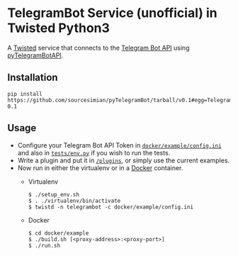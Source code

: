 # TelegramBot Service (unofficial) in Twisted Python3

A [Twisted](https://twistedmatrix.com) service that connects to the [Telegram Bot API](https://core.telegram.org/bots/api) using
[pyTelegramBotAPI](https://github.com/sourcesimian/pyTelegramBotAPI).

## Installation
```
pip install https://github.com/sourcesimian/pyTelegramBot/tarball/v0.1#egg=TelegramBot-0.1
```

## Usage
* Configure your Telegram Bot API Token in [```docker/example/config.ini```](/docker/example/config.ini) and also in 
[```tests/env.py```](tests/env.py) if you wish to run the tests.
* Write a plugin and put it in [```/plugins```](/plugins), or simply use the current examples.
* Now run in either the virtualenv or in a [Docker](https://www.docker.com/) container.
  * Virtualenv
    ```
    $ ./setup_env.sh
    $ . ./virtualenv/bin/activate
    $ twistd -n telegrambot -c docker/example/config.ini
    ```

  * Docker
    ```
    $ cd docker/example
    $ ./build.sh [<proxy-address>:<proxy-port>]
    $ ./run.sh
    ```
